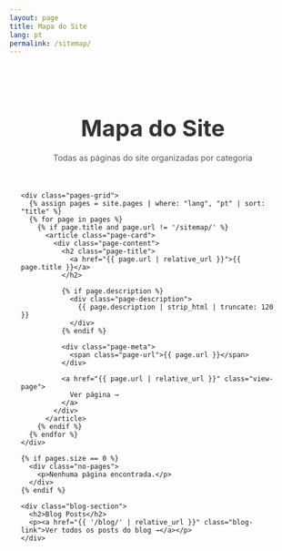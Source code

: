 ```yaml
---
layout: page
title: Mapa do Site
lang: pt
permalink: /sitemap/
---
```


<div class="sitemap-page">
  <div class="container">
    <header class="page-header">
      <h1>Mapa do Site</h1>
      <p class="page-description">Todas as páginas do site organizadas por categoria</p>
    </header>

    <div class="pages-grid">
      {% assign pages = site.pages | where: "lang", "pt" | sort: "title" %}
      {% for page in pages %}
        {% if page.title and page.url != '/sitemap/' %}
          <article class="page-card">
            <div class="page-content">
              <h2 class="page-title">
                <a href="{{ page.url | relative_url }}">{{ page.title }}</a>
              </h2>
              
              {% if page.description %}
                <div class="page-description">
                  {{ page.description | strip_html | truncate: 120 }}
                </div>
              {% endif %}
              
              <div class="page-meta">
                <span class="page-url">{{ page.url }}</span>
              </div>
              
              <a href="{{ page.url | relative_url }}" class="view-page">
                Ver página →
              </a>
            </div>
          </article>
        {% endif %}
      {% endfor %}
    </div>

    {% if pages.size == 0 %}
      <div class="no-pages">
        <p>Nenhuma página encontrada.</p>
      </div>
    {% endif %}

    <div class="blog-section">
      <h2>Blog Posts</h2>
      <p><a href="{{ '/blog/' | relative_url }}" class="blog-link">Ver todos os posts do blog →</a></p>
    </div>
  </div>
</div>

<style>
.sitemap-page {
  padding: 2rem 0;
}

.container {
  max-width: 1200px;
  margin: 0 auto;
  padding: 0 20px;
}

.page-header {
  text-align: center;
  margin-bottom: 3rem;
}

.page-header h1 {
  font-size: 2.5rem;
  color: #333;
  margin-bottom: 1rem;
}

.page-description {
  font-size: 1.2rem;
  color: #666;
  margin: 0;
}

.pages-grid {
  display: grid;
  grid-template-columns: repeat(auto-fit, minmax(300px, 1fr));
  gap: 2rem;
  margin-bottom: 3rem;
}

.page-card {
  background: #fff;
  border-radius: 8px;
  box-shadow: 0 2px 10px rgba(0,0,0,0.1);
  overflow: hidden;
  transition: transform 0.3s ease, box-shadow 0.3s ease;
}

.page-card:hover {
  transform: translateY(-5px);
  box-shadow: 0 5px 20px rgba(0,0,0,0.15);
}

.page-content {
  padding: 1.5rem;
}

.page-title {
  margin: 0 0 1rem 0;
  font-size: 1.3rem;
  line-height: 1.4;
}

.page-title a {
  color: #333;
  text-decoration: none;
  transition: color 0.3s ease;
}

.page-title a:hover {
  color: #007acc;
}

.page-description {
  color: #555;
  line-height: 1.6;
  margin-bottom: 1rem;
  font-size: 0.9rem;
}

.page-meta {
  margin-bottom: 1.5rem;
  font-size: 0.8rem;
  color: #888;
}

.page-url {
  font-family: monospace;
  background: #f5f5f5;
  padding: 0.2rem 0.5rem;
  border-radius: 3px;
}

.view-page {
  display: inline-block;
  color: #007acc;
  text-decoration: none;
  font-weight: 500;
  transition: color 0.3s ease;
}

.view-page:hover {
  color: #005a99;
}

.blog-section {
  background: #f9f9f9;
  padding: 2rem;
  border-radius: 8px;
  text-align: center;
  margin-top: 3rem;
}

.blog-section h2 {
  margin-bottom: 1rem;
  color: #333;
}

.blog-link {
  color: #007acc;
  text-decoration: none;
  font-weight: 500;
  font-size: 1.1rem;
}

.blog-link:hover {
  color: #005a99;
}

.no-pages {
  text-align: center;
  padding: 3rem;
  color: #666;
}

@media (max-width: 768px) {
  .pages-grid {
    grid-template-columns: 1fr;
    gap: 1.5rem;
  }
  
  .page-header h1 {
    font-size: 2rem;
  }
  
  .page-content {
    padding: 1.25rem;
  }
}
</style> 